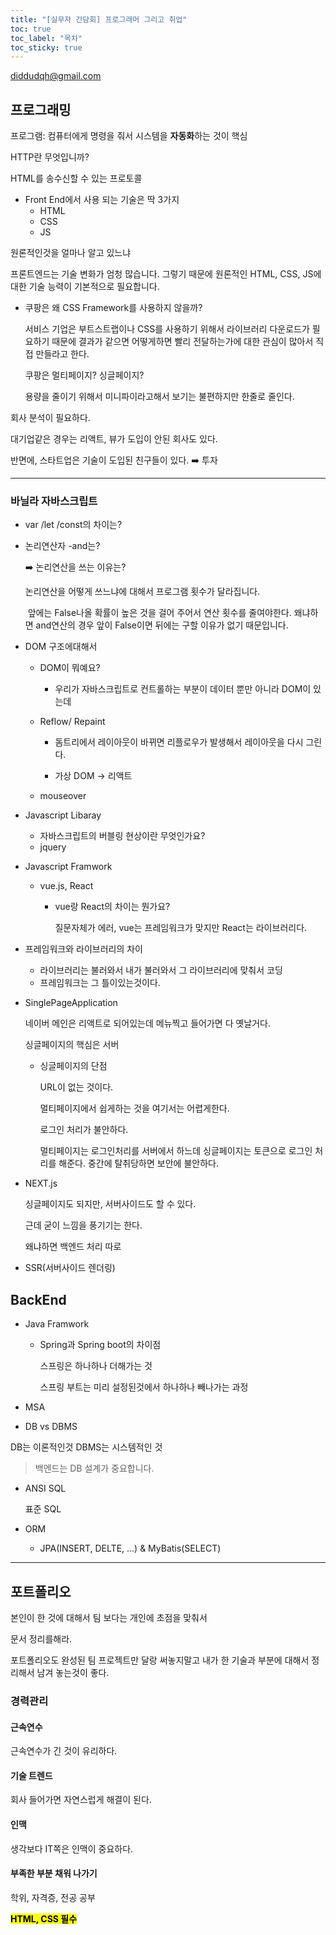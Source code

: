 ```yaml
---
title: "[실무자 간담회] 프로그래머 그리고 취업"
toc: true
toc_label: "목차"
toc_sticky: true
---
```


diddudqh@gmail.com

## 프로그래밍

프로그램: 컴퓨터에게 명령을 줘서 시스템을 **자동화**하는 것이 핵심

HTTP란 무엇입니까?

HTML를 송수신할 수 있는 프로토콜

- Front End에서 사용 되는 기술은 딱 3가지
  - HTML
  - CSS
  - JS

원론적인것을 얼마나 알고 있느냐

프론트엔드는 기술 변화가 엄청 많습니다. 그렇기 때문에 원론적인 HTML, CSS, JS에 대한 기술 능력이 기본적으로 필요합니다.



- 쿠팡은 왜 CSS Framework를 사용하지 않을까?

  서비스 기업은 부트스트랩이나 CSS를 사용하기 위해서 라이브러리 다운로드가 필요하기 때문에 결과가 같으면 어떻게하면 빨리 전달하는가에 대한 관심이 많아서 직접 만들라고 한다.

  쿠팡은  멀티페이지? 싱글페이지?

  용량을 줄이기  위해서 미니파이라고해서 보기는 불편하지만 한줄로 줄인다.



회사 분석이 필요하다.

대기업같은 경우는 리액트, 뷰가 도입이 안된 회사도 있다.

반면에, 스타트업은 기술이 도입된 친구들이 있다. ➡️ 투자

---

### 바닐라 자바스크립트

- var /let /const의 차이는?

  

- 논리연산자 -and는?

  ➡️ 논리연산을 쓰는 이유는?

  논리연산을 어떻게 쓰느냐에 대해서 프로그램 횟수가 달라집니다.

  ​	앞에는 False나올 확률이 높은 것을 걸어 주어서 연산 횟수를 줄여야한다. 왜냐하면 and연산의 경우 앞이 False이면 뒤에는 구할 이유가 없기 때문입니다.

- DOM 구조에대해서 

  - DOM이 뭐예요?

    - 우리가 자바스크립트로 컨트롤하는 부분이 데이터 뿐만 아니라 DOM이 있는데

  - Reflow/ Repaint

    - 돔트리에서 레이아웃이 바뀌면 리플로우가 발생해서 레이아웃을 다시 그린다.

    - 가상 DOM -> 리액트

  - mouseover

- Javascript Libaray

  - 자바스크립트의 버블링 현상이란 무엇인가요?
  - jquery

  

  

- Javascript Framwork 

  - vue.js, React

    - vue랑 React의 차이는 뭔가요?

      질문자체가 에러, vue는 프레임워크가 맞지만 React는 라이브러리다.

- 프레임워크와 라이브러리의 차이

  - 라이브러리는 불러와서 내가 불러와서 그 라이브러리에 맞춰서 코딩
  - 프레임워크는 그 틀이있는것이다.

- SinglePageApplication

  네이버 메인은 리액트로 되어있는데 메뉴찍고 들어가면 다 옛날거다.

  싱글페이지의 핵심은 서버

  - 싱글페이지의 단점

    URL이 없는 것이다.

    멀티페이지에서 쉽게하는 것을 여기서는 어렵게한다.

    로그인 처리가 불안하다.

     멀티페이지는 로그인처리를 서버에서 하느데 싱글페이지는 토큰으로 로그인 처리를 해준다. 중간에 탈취당하면 보안에 불안하다.

- NEXT.js

  싱글페이지도 되지만, 서버사이드도 할 수 있다.

  근데 굳이 느낌을 풍기기는 한다.

  왜냐하면 백엔드 처리 따로 

- SSR(서버사이드 렌더링)

  

## BackEnd

- Java Framwork

  - Spring과 Spring boot의 차이점

    스프링은 하나하나 더해가는 것

    스프링 부트는 미리 설정된것에서 하나하나 빼나가는 과정

- MSA

-  DB vs DBMS

  DB는 이론적인것 DBMS는 시스템적인 것

> 백엔드는 DB 설계가 중요합니다.

- ANSI SQL

  표준 SQL

- ORM
  - JPA(INSERT, DELTE, ...) & MyBatis(SELECT)

---

## 포트폴리오

본인이 한 것에 대해서 팀 보다는 개인에 초점을 맞춰서

문서 정리를해라.

포트폴리오도 완성된 팀 프로젝트만 달랑 써놓지말고 내가 한 기술과 부분에 대해서 정리해서 남겨 놓는것이 좋다. 



### 경력관리

#### 근속연수

근속연수가 긴 것이 유리하다.



#### 기술 트렌드

회사 들어가면 자연스럽게 해결이 된다.



#### 인맥

생각보다 IT쪽은 인맥이 중요하다. 



#### 부족한 부분 채워 나가기

학위, 자격증, 전공 공부



**<mark>HTML, CSS 필수</mark>**

